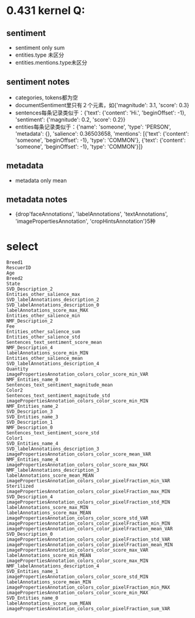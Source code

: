 # 0.431 kernel Q:
## sentiment
* sentiment only sum
* entities.type 未区分
* entities.mentions.type未区分
## sentiment notes
* categories, tokens都为空
* documentSentiment里只有２个元素，如{'magnitude': 3.1, 'score': 0.3}
* sentences每条记录类似于：{'text': {'content': 'Hi.', 'beginOffset': -1}, 'sentiment': {'magnitude': 0.2, 'score': 0.2}}
* entities每条记录类似于：{'name': 'someone', 'type': 'PERSON', 'metadata': {}, 'salience': 0.36503658, 'mentions': [{'text': {'content': 'someone', 'beginOffset': -1}, 'type': 'COMMON'}, {'text': {'content': 'someone', 'beginOffset': -1}, 'type': 'COMMON'}]}
## metadata
* metadata only mean
## metadata notes
* {drop'faceAnnotations', 'labelAnnotations', 'textAnnotations', 'imagePropertiesAnnotation', 'cropHintsAnnotation'}5种
#  select
    Breed1
    RescuerID
    Age 
    Breed2
    State 
    SVD_Description_2
    Entities_other_salience_max
    SVD_labelAnnotations_description_2
    SVD_labelAnnotations_description_0
    labelAnnotations_score_max_MAX
    Entities_other_salience_min
    NMF_Description_2 
    Fee 
    Entities_other_salience_sum 
    Entities_other_salience_std 
    Sentences_text_sentiment_score_mean
    NMF_Description_4 
    labelAnnotations_score_min_MIN 
    Entities_other_salience_mean
    SVD_labelAnnotations_description_4
    Quantity
    imagePropertiesAnnotation_colors_color_score_min_VAR
    NMF_Entities_name_0 
    Sentences_text_sentiment_magnitude_mean
    Color2
    Sentences_text_sentiment_magnitude_std 
    imagePropertiesAnnotation_colors_color_score_min_MIN
    NMF_Entities_name_2 
    SVD_Description_3 
    SVD_Entities_name_3 
    SVD_Description_1
    NMF_Description_0 
    Sentences_text_sentiment_score_std 
    Color1 
    SVD_Entities_name_4 
    SVD_labelAnnotations_description_3 
    imagePropertiesAnnotation_colors_color_score_mean_VAR
    NMF_Entities_name_4
    imagePropertiesAnnotation_colors_color_score_max_MAX
    NMF_labelAnnotations_description_3 
    labelAnnotations_score_mean_MEAN 
    imagePropertiesAnnotation_colors_color_pixelFraction_min_VAR 
    Sterilized 
    imagePropertiesAnnotation_colors_color_pixelFraction_max_MIN 
    SVD_Description_4 
    imagePropertiesAnnotation_colors_color_pixelFraction_std_MIN 
    labelAnnotations_score_max_MIN 
    labelAnnotations_score_max_MEAN 
    imagePropertiesAnnotation_colors_color_score_std_VAR 
    imagePropertiesAnnotation_colors_color_pixelFraction_min_MIN 
    imagePropertiesAnnotation_colors_color_pixelFraction_mean_VAR 
    SVD_Description_0 
    imagePropertiesAnnotation_colors_color_pixelFraction_std_VAR 
    imagePropertiesAnnotation_colors_color_pixelFraction_mean_MIN 
    imagePropertiesAnnotation_colors_color_score_max_VAR 
    labelAnnotations_score_min_MEAN 
    imagePropertiesAnnotation_colors_color_score_max_MIN 
    NMF_labelAnnotations_description_4 
    SVD_Entities_name_1 
    imagePropertiesAnnotation_colors_color_score_std_MIN 
    labelAnnotations_score_mean_MIN 
    imagePropertiesAnnotation_colors_color_pixelFraction_min_MAX 
    imagePropertiesAnnotation_colors_color_score_min_MAX 
    SVD_Entities_name_0 
    labelAnnotations_score_sum_MEAN 
    imagePropertiesAnnotation_colors_color_pixelFraction_sum_VAR 
